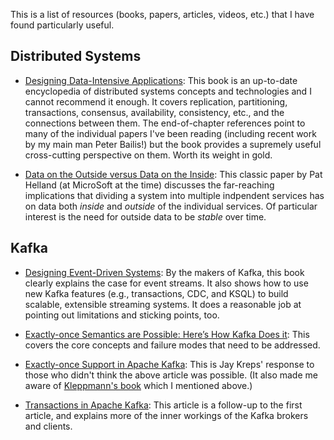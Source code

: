 This is a list of resources
(books, papers, articles, videos, etc.)
that I have found particularly useful.

## Distributed Systems

* [Designing Data-Intensive Applications](https://dataintensive.net/):
  This book is an up-to-date encyclopedia 
  of distributed systems concepts and technologies
  and I cannot recommend it enough.
  It covers replication, partitioning, transactions, consensus, availability, consistency, etc.,
  and the connections between them.
  The end-of-chapter references
  point to many of the individual papers I've been reading
  (including recent work by my main man Peter Bailis!)
  but the book provides a supremely useful cross-cutting perspective on them.
  Worth its weight in gold.

* [Data on the Outside versus Data on the Inside](http://cidrdb.org/cidr2005/papers/P12.pdf):
  This classic paper by Pat Helland (at MicroSoft at the time)
  discusses the far-reaching implications
  that dividing a system into multiple indpendent services
  has on data
  both *inside* and *outside*
  of the individual services.
  Of particular interest
  is the need for outside data
  to be *stable* over time.
  
## Kafka

* [Designing Event-Driven Systems](https://www.confluent.io/designing-event-driven-systems):
  By the makers of Kafka, 
  this book clearly explains
  the case for event streams.
  It also shows how to use new Kafka features
  (e.g., transactions, CDC, and KSQL)
  to build scalable, extensible streaming systems.
  It does a reasonable job
  at pointing out limitations and sticking points, too.
  
* [Exactly-once Semantics are Possible: Here’s How Kafka Does it](https://www.confluent.io/blog/exactly-once-semantics-are-possible-heres-how-apache-kafka-does-it/):
  This covers the core concepts and failure modes that need to be addressed.

* [Exactly-once Support in Apache Kafka](https://medium.com/@jaykreps/exactly-once-support-in-apache-kafka-55e1fdd0a35f):
  This is Jay Kreps' response to those who didn't think the above article was possible.
  (It also made me aware of
  [Kleppmann's book](https://dataintensive.net/)
  which I mentioned above.)

* [Transactions in Apache Kafka](https://www.confluent.io/blog/transactions-apache-kafka/):
  This article is a follow-up to the first article,
  and explains more of the inner workings of the Kafka brokers and clients.
  
